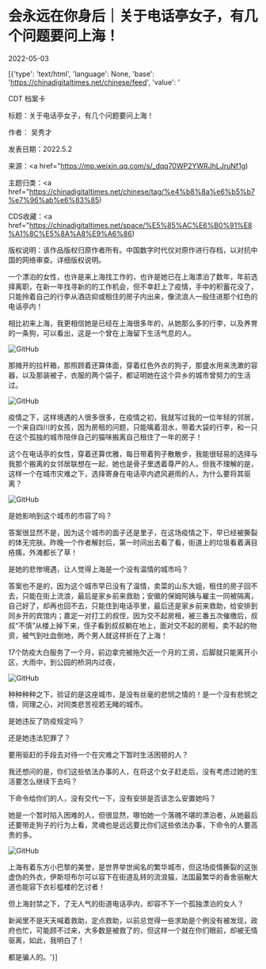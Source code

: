 # 会永远在你身后｜关于电话亭女子，有几个问题要问上海！

2022-05-03

[{'type': 'text/html', 'language': None, 'base': 'https://chinadigitaltimes.net/chinese/feed', 'value': '

CDT 档案卡

标题：关于电话亭女子，有几个问题要问上海！

作者：  吴秀才

发表日期：2022.5.2

来源：<a href="https://mp.weixin.qq.com/s/_dqq70WP2YWRJhLJruNf1g)

主题归类：<a href="https://chinadigitaltimes.net/chinese/tag/%e4%b8%8a%e6%b5%b7%e7%96%ab%e6%83%85)

CDS收藏：<a href="https://chinadigitaltimes.net/space/%E5%85%AC%E6%B0%91%E8%A1%8C%E5%8A%A8%E9%A6%86)

版权说明：该作品版权归原作者所有。中国数字时代仅对原作进行存档，以对抗中国的网络审查。详细版权说明。





一个漂泊的女性，也许是来上海找工作的，也许是她已在上海漂泊了数年，年前选择离职，在新一年找寻新的的工作机会，但不幸赶上了疫情，手中的积蓄花没了，只能拎着自己的行李从酒店抑或租住的房子内出来，像流浪人一般住进那个红色的电话亭内！

相比初来上海，我更相信她是已经在上海很多年的，从她那么多的行李，以及养育的一条狗，可以看出，这是一个曾在上海留下生活气息的人。

![GitHub](https://chinadigitaltimes.net/chinese/files/2022/05/post-680685-62708bf47bc4b.png)

那摊开的拉杆箱，那照顾着还算体面，穿着红色外衣的狗子，那盛水用来洗漱的容器，以及那装被子，衣服的两个袋子，都证明她在这个异乡的城市曾努力的生活过。

![GitHub](https://chinadigitaltimes.net/chinese/files/2022/05/post-680685-62708bf4a249c.png)

疫情之下，这样境遇的人很多很多，在疫情之初，我就写过我的一位年轻的邻居，一个来自四川的女孩，因为房租的问题，只能噙着泪水，带着大袋的行李，和一只在这个孤独的城市陪伴自己的猫咪搬离自己租住了一年的房子！

这个在电话亭的女性，穿着还算优雅，每日带着狗子散散步，我能很轻易的选择与我那个搬离的女邻居联想在一起，她也是骨子里透着尊严的人，但我不理解的是，这样一个在城市灾难之下，选择寄身在电话亭内遮风避雨的人，为什么要将其驱离？

![GitHub](https://chinadigitaltimes.net/chinese/files/2022/05/post-680685-62708bf4ad144.png)

是她影响到这个城市的市容了吗？

答案很显然不是，因为这个城市的面子还是里子，在这场疫情之下，早已经被撕裂的体无完肤。昨晚一个作者解封后，第一时间出去看了看，街道上的垃圾看着满目疮痍，外滩都长了草！

是她的悲惨境遇，让人觉得上海是一个没有温情的城市吗？

答案也不是的，因为这个城市早已没有了温情，卖菜的山东大姐，租住的房子回不去，只能在街上流浪，最后是家乡前来救助；安徽的保姆阿姨与雇主一同被隔离，自己好了，却再也回不去，只能住到电话亭里，最后还是家乡前来救助，给安排到同乡开的宾馆内；嘉定一对打工的叔侄，因为交不起房租，被三番五次催缴后，叔叔“不慎”从楼上掉下来，侄子看到叔叔躺在地上，面对交不起的房租，卖不起的物资，被气到吐血倒地，两个男人就这样折在了上海！

17个防疫大白服务了一个月，前边拿完被拖欠近一个月的工资，后脚就只能离开小区，大雨中，到公园的桥洞内过夜，

![GitHub](https://chinadigitaltimes.net/chinese/files/2022/05/post-680685-62708bf4c9b9d.png)

种种种种之下，验证的是这座城市，是没有丝毫的悲悯之情的！是一个没有悲悯之情，同理之心，对同类悲苦视若无睹的城市。

是她违反了防疫规定吗？

还是她违法犯罪了？

要用驱赶的手段去对待一个在灾难之下暂时生活困顿的人？

我还想问的是，你们这些依法办事的人，在将这个女子赶走后，没有考虑过她的生活要怎么继续下去吗？

下命令给你们的人，没有交代一下，没有安排是否该怎么安置她吗？

她是一个暂时陷入困难的人，但很显然，哪怕她一个落魄不堪的漂泊者，从她最后还要带走狗子的行为上看，灵魂也是远远要比你们这些依法办事，下命令的人要高贵的多。

![GitHub](https://chinadigitaltimes.net/chinese/files/2022/05/post-680685-62708bf4f0076.png)

上海有着东方小巴黎的美誉，是世界举世闻名的繁华城市，但这场疫情撕裂的这张虚伪的外衣，伊斯坦布尔可以容下在街道乱转的流浪猫，法国最繁华的香舍丽榭大道也能容下衣衫槛楼的乞讨者！

但上海封禁之下，了无人气的街道电话亭内，却容不下一个孤独漂泊的女人？

新闻里不是天天喊着救助，定点救助，以前总觉得一些求助是个例没有被发现，政府也忙，可能顾不过来，大多数是被救了的，但这样一个就在你们眼前，却被无情驱离，如此，我明白了！

都是骗人的。'}]